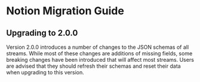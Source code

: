 # Notion Migration Guide

## Upgrading to 2.0.0
Version 2.0.0 introduces a number of changes to the JSON schemas of all streams. While most of these changes are additions of missing fields, some breaking changes have been introduced that will affect most streams. Users are advised that they should refresh their schemas and reset their data when upgrading to this version.
